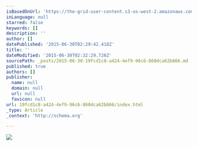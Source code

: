```yaml
---
isBasedOnUrl: 'https://the-grid-user-content.s3-us-west-2.amazonaws.com/07432420-3870-4a79-9cc6-b155d9ef7478.jpg'
inLanguage: null
starred: false
keywords: []
description: ''
author: []
datePublished: '2015-06-30T02:29:42.418Z'
title: ''
dateModified: '2015-06-30T02:32:29.726Z'
sourcePath: _posts/2015-06-30-19fcd1c8-a424-4ef9-96c6-860dca62b866.md
published: true
authors: []
publisher:
  name: null
  domain: null
  url: null
  favicon: null
url: 19fcd1c8-a424-4ef9-96c6-860dca62b866/index.html
_type: Article
_context: 'http://schema.org'

---
```

![](https://the-grid-user-content.s3-us-west-2.amazonaws.com/07432420-3870-4a79-9cc6-b155d9ef7478.jpg)